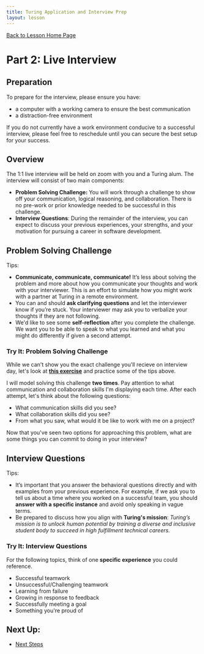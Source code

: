 ```yaml
---
title: Turing Application and Interview Prep
layout: lesson
---
```


<a href="../">Back to Lesson Home Page</a>

# Part 2: Live Interview

## Preparation

To prepare for the interview, please ensure you have:

- a computer with a working camera to ensure the best communication
- a distraction-free environment

If you do not currently have a work environment conducive to a successful interview, please feel free to reschedule until you can secure the best setup for your success.

## Overview

The 1:1 live interview will be held on zoom with you and a Turing alum. The interview will consist of two main components: 

- **Problem Solving Challenge:** You will work through a challenge to show off your communication, logical reasoning, and collaboration. There is no pre-work or prior knowledge needed to be successful in this challenge.
- **Interview Questions**: During the remainder of the interview, you can expect to discuss your previous experiences, your strengths, and your motivation for pursuing a career in software development.


## Problem Solving Challenge

Tips:
- **Communicate, communicate, communicate!** It’s less about solving the problem and more about how you communicate your thoughts and work with your interviewer. This is an effort to simulate how you might work with a partner at Turing in a remote environment.
- You can and should **ask clarifying questions** and let the interviewer know if you’re stuck. Your interviewer may ask you to verbalize your thoughts if they are not following.
- We'd like to see some **self-reflection** after you complete the challenge. We want you to be able to speak to what you learned and what you might do differently if given a second attempt. 

<div class="try-it-new">
  <h3>Try It: Problem Solving Challenge</h3>
  <p>While we can't show you the exact challenge you'll recieve on interview day, let's look at <strong><a target="blank" href="https://api.razzlepuzzles.com/dot_connect">this exercise</a></strong> and practice some of the tips above.</p>
  <p>I will model solving this challenge <strong>two times</strong>. Pay attention to what communication and collaboration skills I'm displaying each time. After each attempt, let's think about the following questions:</p>
  <ul>
    <li>What communication skills did you see?</li>
    <li>What collaboration skills did you see?</li>
    <li>From what you saw, what would it be like to work with me on a project?</li>
  </ul>
  <p>Now that you've seen two options for approaching this problem, what are some things you can commit to doing in your interview?</p>
</div>


## Interview Questions

Tips:
- It’s important that you answer the behavioral questions directly and with examples from your previous experience. For example, if we ask you to tell us about a time where you worked on a successful team, you should **answer with a specific instance** and avoid only speaking in vague terms.
- Be prepared to discuss how you align with **Turing's mission**: *Turing’s mission is to unlock human potential by training a diverse and inclusive student body to succeed in high fulfillment technical careers.*

<div class="try-it-new">
  <h3>Try It: Interview Questions</h3>
  <p>For the following topics, think of one <strong>specific experience</strong> you could reference.</p>
  <ul>
    <li>Successful teamwork</li>
    <li>Unsuccessful/Challenging teamwork</li>
    <li>Learning from failure</li>
    <li>Growing in response to feedback</li>
    <li>Successfully meeting a goal</li>
    <li>Something you're proud of</li>
  </ul>
</div>

## Next Up:
- [Next Steps](../next-steps)